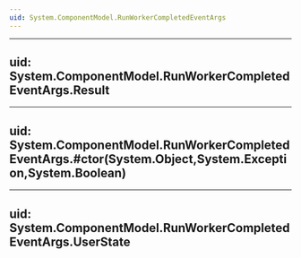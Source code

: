 ```yaml
---
uid: System.ComponentModel.RunWorkerCompletedEventArgs
---
```


---
uid: System.ComponentModel.RunWorkerCompletedEventArgs.Result
---

---
uid: System.ComponentModel.RunWorkerCompletedEventArgs.#ctor(System.Object,System.Exception,System.Boolean)
---

---
uid: System.ComponentModel.RunWorkerCompletedEventArgs.UserState
---
